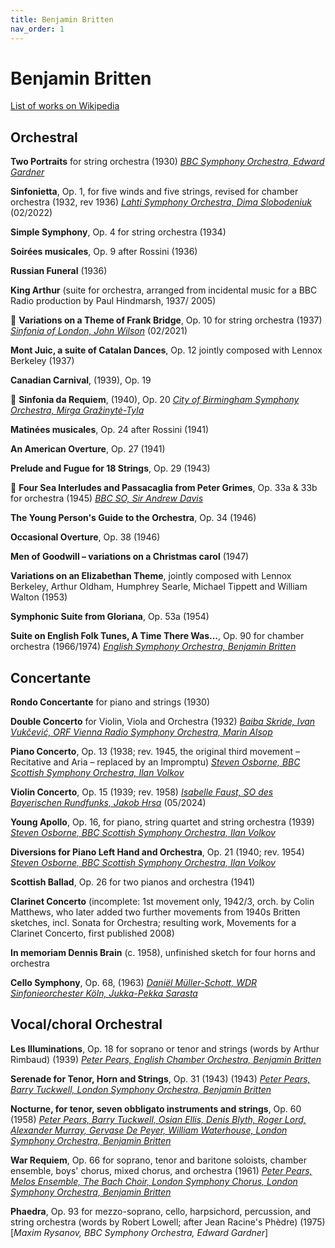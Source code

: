 ```yaml
---
title: Benjamin Britten
nav_order: 1
---
```


# Benjamin Britten

[List of works on Wikipedia](https://en.wikipedia.org/wiki/List_of_compositions_by_Benjamin_Britten)

## Orchestral

**Two Portraits** for string orchestra (1930) [*BBC Symphony Orchestra, Edward Gardner*](http://www.tidal.com/track/215060741)

**Sinfonietta**, Op. 1, for five winds and five strings, revised for chamber orchestra (1932, rev 1936) [*Lahti Symphony Orchestra, Dima Slobodeniuk*](https://tidal.com/browse/album/242294528) (02/2022)

**Simple Symphony**, Op. 4 for string orchestra (1934)

**Soirées musicales**, Op. 9 after Rossini (1936)

**Russian Funeral** (1936)

**King Arthur** (suite for orchestra, arranged from incidental music for a BBC Radio production by Paul Hindmarsh, 1937/ 2005)

:gem: **Variations on a Theme of Frank Bridge**, Op. 10 for string orchestra (1937) [*Sinfonia of London, John Wilson*](http://www.tidal.com/track/376371142) (02/2021)

**Mont Juic, a suite of Catalan Dances**, Op. 12 jointly composed with Lennox Berkeley (1937)

**Canadian Carnival**, (1939), Op. 19

:gem: **Sinfonia da Requiem**, (1940), Op. 20 [*City of Birmingham Symphony Orchestra, Mirga Gražinytė-Tyla*](http://www.tidal.com/track/158038543)

**Matinées musicales**, Op. 24 after Rossini (1941)

**An American Overture**, Op. 27 (1941)

**Prelude and Fugue for 18 Strings**, Op. 29 (1943)

:gem: **Four Sea Interludes and Passacaglia from Peter Grimes**, Op. 33a & 33b for orchestra (1945) [*BBC SO, Sir Andrew Davis*](http://www.tidal.com/track/19804298)

**The Young Person's Guide to the Orchestra**, Op. 34 (1946)

**Occasional Overture**, Op. 38 (1946)

**Men of Goodwill – variations on a Christmas carol** (1947)

**Variations on an Elizabethan Theme**, jointly composed with Lennox Berkeley, Arthur Oldham, Humphrey Searle, Michael Tippett and William Walton (1953)

**Symphonic Suite from Gloriana**, Op. 53a (1954)

**Suite on English Folk Tunes, A Time There Was...**, Op. 90 for chamber orchestra (1966/1974) [*English Symphony Orchestra, Benjamin Britten*](http://www.tidal.com/track/57251296)

## Concertante

**Rondo Concertante** for piano and strings (1930)

**Double Concerto** for Violin, Viola and Orchestra (1932) [*Baiba Skride, Ivan Vukčević, ORF Vienna Radio Symphony Orchestra, Marin Alsop*](http://www.tidal.com/track/332426185) 

**Piano Concerto**, Op. 13 (1938; rev. 1945, the original third movement – Recitative and Aria – replaced by an Impromptu) [*Steven Osborne, BBC Scottish Symphony Orchestra, Ilan Volkov*](https://tidal.com/browse/album/306149858) 

**Violin Concerto**, Op. 15 (1939; rev. 1958) [*Isabelle Faust, SO des Bayerischen Rundfunks, Jakob Hrsa*](http://www.tidal.com/track/355908976) (05/2024)

**Young Apollo**, Op. 16, for piano, string quartet and string orchestra (1939)  [*Steven Osborne, BBC Scottish Symphony Orchestra, Ilan Volkov*](https://tidal.com/browse/album/306149858)

**Diversions for Piano Left Hand and Orchestra**, Op. 21 (1940; rev. 1954)  [*Steven Osborne, BBC Scottish Symphony Orchestra, Ilan Volkov*](https://tidal.com/browse/album/306149858)

**Scottish Ballad**, Op. 26 for two pianos and orchestra (1941)

**Clarinet Concerto** (incomplete: 1st movement only, 1942/3, orch. by Colin Matthews, who later added two further movements from 1940s Britten sketches, incl. Sonata for Orchestra; resulting work, Movements for a Clarinet Concerto, first published 2008)

**In memoriam Dennis Brain** (c. 1958), unfinished sketch for four horns and orchestra

**Cello Symphony**, Op. 68, (1963) [*Daniël Müller-Schott, WDR Sinfonieorchester Köln, Jukka-Pekka Sarasta*](https://tidal.com/browse/album/282958176)

## Vocal/choral Orchestral

**Les Illuminations**, Op. 18 for soprano or tenor and strings (words by Arthur Rimbaud) (1939) [*Peter Pears, English Chamber Orchestra, Benjamin Britten*](http://www.tidal.com/track/4492444)

**Serenade for Tenor, Horn and Strings**, Op. 31 (1943) (1943) [*Peter Pears, Barry Tuckwell, London Symphony Orchestra, Benjamin Britten*](http://www.tidal.com/track/4492444)

**Nocturne, for tenor, seven obbligato instruments and strings**, Op. 60 (1958) [*Peter Pears, Barry Tuckwell, Osian Ellis, Denis Blyth, Roger Lord, Alexander Murray, Gervase De Peyer, William Waterhouse, London Symphony Orchestra, Benjamin Britten*](http://www.tidal.com/track/4492462)

**War Requiem**, Op. 66 for soprano, tenor and baritone soloists, chamber ensemble, boys' chorus, mixed chorus, and orchestra (1961) [*Peter Pears, Melos Ensemble, The Bach Choir, London Symphony Chorus, London Symphony Orchestra, Benjamin Britten*](http://www.tidal.com/track/79170708)

**Phaedra**, Op. 93 for mezzo-soprano, cello, harpsichord, percussion, and string orchestra (words by Robert Lowell; after Jean Racine's Phèdre) (1975) [*Maxim Rysanov, BBC Symphony Orchestra, Edward Gardner*]

